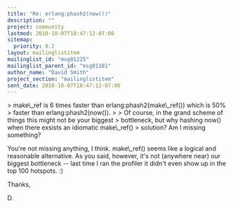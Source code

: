 ```yaml
---
title: "Re: erlang:phash2(now())"
description: ""
project: community
lastmod: 2010-10-07T18:47:12-07:00
sitemap:
  priority: 0.2
layout: mailinglistitem
mailinglist_id: "msg01225"
mailinglist_parent_id: "msg01181"
author_name: "David Smith"
project_section: "mailinglistitem"
sent_date: 2010-10-07T18:47:12-07:00
---
```



&gt; make\\_ref is 6 times faster than erlang:phash2(make\\_ref()) which is 50%
&gt; faster than erlang:phash2(now()).
&gt;
&gt; Of course, in the grand scheme of things this might not be your biggest
&gt; bottleneck, but why hashing now() when there exsists an idiomatic make\\_ref()
&gt; solution? Am I missing something?

You're not missing anything, I think. make\\_ref() seems like a logical
and reasonable alternative. As you said, however, it's not (anywhere
near) our biggest bottleneck -- last time I ran the profiler it didn't
even show up in the top 100 hotspots. :)

Thanks,

D.

